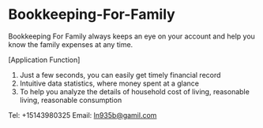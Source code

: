 # Bookkeeping-For-Family

Bookkeeping For Family always keeps an eye on your account and help you know the family expenses at any time.

[Application Function]

1. Just a few seconds, you can easily get timely financial record
2. Intuitive data statistics, where money spent at a glance
3. To help you analyze the details of household cost of living, reasonable living, reasonable consumption

Tel: +15143980325
Email:  ln935b@gamil.com
